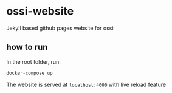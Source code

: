 # ossi-website

Jekyll based github pages website for ossi

## how to run

In the root folder, run:

``` bash
docker-compose up
```

The website is served at `localhost:4000` with live reload feature
